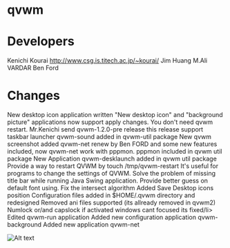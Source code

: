 qvwm
====

Developers
====
Kenichi Kourai http://www.csg.is.titech.ac.jp/~kourai/
Jim Huang 
M.Ali VARDAR 
Ben Ford 

Changes
====
New desktop icon application written
"New desktop icon" and "background picture" applications now support apply changes. You don't need qvwm restart.
Mr.Kenichi send qvwm-1.2.0-pre release this release support taskbar launcher
qvwm-sound added in qvwm-util package
New qvwm screenshot added
qvwm-net renew by Ben FORD and some new features included, now qvwm-net work with pppmon.
pppmon included in qvwm util package
New Application qvwm-desklaunch added in qvwm util package
Provide a way to restart QVWM by touch /tmp/qvwm-restart It's useful for programs to change the settings of QVWM.
Solve the problem of missing title bar while running Java Swing application.
Provide better guess on default font using.
Fix the intersect algorithm
Added Save Desktop icons position
Configuration files added in $HOME/.qvwm directory and redesigned
Removed ani files supported (its allready removed in qvwm2)
Numlock or/and capslock if activated windows cant focused its fixed/li>
Edited qvwm-run application
Added new configuration application qvwm-background
Added new application qvwm-net

![Alt text](http://www.linuxprogramlama.com/images/qvwm.jpg "Optional title")


